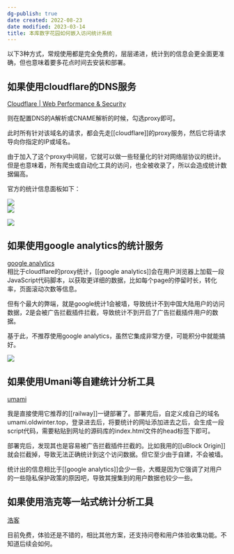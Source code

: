 ```yaml
---
dg-publish: true
date created: 2022-08-23
date modified: 2023-03-14
title: 本库数字花园如何嵌入访问统计系统
---
```


以下3种方式，常规使用都是完全免费的，层层递进，统计到的信息会更全面更准确，但也意味着要多花点时间去安装和部署。

## 如果使用cloudflare的DNS服务

[Cloudflare | Web Performance & Security](https://dash.cloudflare.com/)

则在配置DNS的A解析或CNAME解析的时候，勾选proxy即可。

此时所有针对该域名的请求，都会先走[[cloudflare]]的proxy服务，然后它将请求导向你指定的IP或域名。

由于加入了这个proxy中间层，它就可以做一些轻量化的针对网络层协议的统计。但是也意味着，所有爬虫或自动化工具的访问，也全被收录了，所以会造成统计数据偏高。

官方的统计信息面板如下：

![](https://img2.oldwinter.top/202208232305309.png)  
![](https://img2.oldwinter.top/202208232306036.png)

![](https://img2.oldwinter.top/202208232305980.png)

## 如果使用google analytics的统计服务

[google analytics](https://analytics.google.com/analytics/web/)  
相比于cloudflare的proxy统计，[[google analytics]]会在用户浏览器上加载一段JavaScript代码脚本，以获取更详细的数据，比如每个page的停留时长，转化率，页面滚动次数等信息。

但有个最大的弊端，就是google统计1会被墙，导致统计不到中国大陆用户的访问数据，2是会被广告拦截插件拦截，导致统计不到开启了广告拦截插件用户的数据。

基于此，不推荐使用google analytics，虽然它集成非常方便，可能积分中就能搞好。

![](https://img2.oldwinter.top/202208232313158.png)

## 如果使用Umani等自建统计分析工具

[umami](https://umami.is/)

我是直接使用它推荐的[[railway]]一键部署了。部署完后，自定义成自己的域名 umami.oldwinter.top，登录进去后，将要统计的网址添加进去之后，会生成一段script代码，需要粘贴到网址的源码库的index.html文件的head标签下即可。

部署完后，发现其也是容易被广告拦截插件拦截的。比如我用的[[uBlock Origin]]就会拦截掉，导致无法正确统计到这个访问数据。但它至少由于自建，不会被墙。

统计出的信息相比于[[google analytics]]会少一些，大概是因为它强调了对用户的一些隐私保护政策的原因吧，导致其搜集到的用户数据也较少一些。

## 如果使用浩克等一站式统计分析工具

[浩客](https://app.howxm.com/)

目前免费，体验还是不错的，相比其他方案，还支持问卷和用户体验收集功能。不知道后续会如何。
